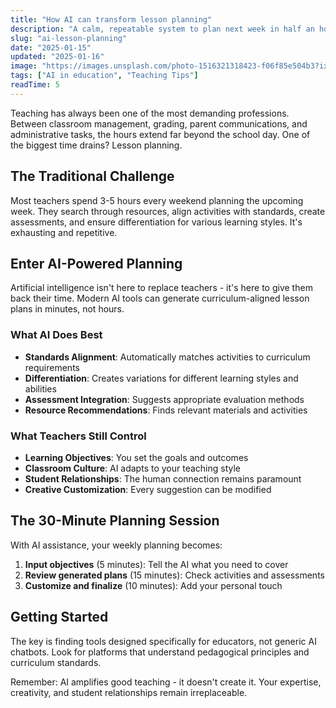 ```yaml
---
title: "How AI can transform lesson planning"
description: "A calm, repeatable system to plan next week in half an hour."
slug: "ai-lesson-planning"
date: "2025-01-15"
updated: "2025-01-16"
image: "https://images.unsplash.com/photo-1516321318423-f06f85e504b3?ixlib=rb-4.0.3&auto=format&fit=crop&w=1200&q=80"
tags: ["AI in education", "Teaching Tips"]
readTime: 5
---
```


Teaching has always been one of the most demanding professions. Between classroom management, grading, parent communications, and administrative tasks, the hours extend far beyond the school day. One of the biggest time drains? Lesson planning.

## The Traditional Challenge

Most teachers spend 3-5 hours every weekend planning the upcoming week. They search through resources, align activities with standards, create assessments, and ensure differentiation for various learning styles. It's exhausting and repetitive.

## Enter AI-Powered Planning

Artificial intelligence isn't here to replace teachers - it's here to give them back their time. Modern AI tools can generate curriculum-aligned lesson plans in minutes, not hours.

### What AI Does Best

- **Standards Alignment**: Automatically matches activities to curriculum requirements
- **Differentiation**: Creates variations for different learning styles and abilities
- **Assessment Integration**: Suggests appropriate evaluation methods
- **Resource Recommendations**: Finds relevant materials and activities

### What Teachers Still Control

- **Learning Objectives**: You set the goals and outcomes
- **Classroom Culture**: AI adapts to your teaching style
- **Student Relationships**: The human connection remains paramount
- **Creative Customization**: Every suggestion can be modified

## The 30-Minute Planning Session

With AI assistance, your weekly planning becomes:

1. **Input objectives** (5 minutes): Tell the AI what you need to cover
2. **Review generated plans** (15 minutes): Check activities and assessments
3. **Customize and finalize** (10 minutes): Add your personal touch

## Getting Started

The key is finding tools designed specifically for educators, not generic AI chatbots. Look for platforms that understand pedagogical principles and curriculum standards.

Remember: AI amplifies good teaching - it doesn't create it. Your expertise, creativity, and student relationships remain irreplaceable.
